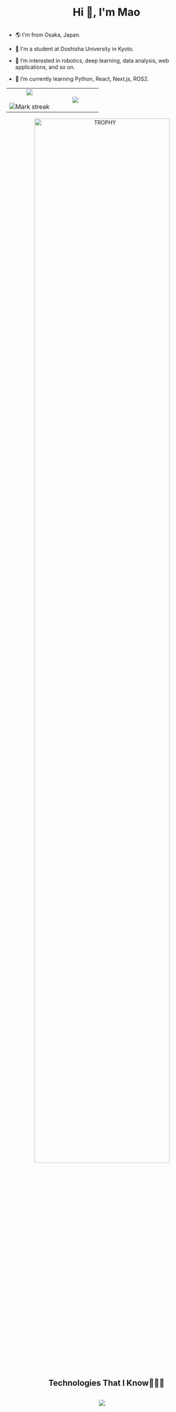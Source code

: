 <div id="user-content-toc">
  <ul align="center">
    <summary><h1 style="display: inline-block">Hi 👋, I'm Mao</h1></summary>
  </ul>
</div>

- 🌎 I'm from Osaka, Japan.

- 🏫 I'm a student at Doshisha University in Kyoto. 

- 👀 I’m interested in robotics, deep learning, data analysis, web applications, and so on.

- 🌱 I’m currently learning Python, React, Next.js, ROS2. 


<!--- stats & Trophy (start) -->
<p align="center">
  <!--- stats (start) -->
<table align="center">
<tr border="none">
<td width="50%" align="center">
  
  <img  align="center"  src="https://github-readme-stats.vercel.app/api?username=meow520&theme=buefy&show_icons=true&count_private=true" />
  <br></br>
  <img  title="🔥 Get streak stats for your profile at git.io/streak-stats" alt="Mark streak" src="https://github-readme-streak-stats.herokuapp.com/?user=meow520&theme=buefy&hide_border=false" /> 
</td>

<td width="50%" align="center">

  <img  align="center"  src="https://github-readme-stats.anuraghazra1.vercel.app/api/top-langs/?username=meow520&theme=buefy&hide_border=false&no-bg=true&no-frame=true&langs_count=10"/>
  
  </td>
</tr>
</table>
<!--- stats (end) -->

<!--- trophy (start) -->
<div align=center>
  <a href="https://github.com/ryo-ma/github-profile-trophy" title="Go to Source">
      <img align="center" width=84% src="https://github-profile-trophy.vercel.app/?username=meow520&theme=buefy&row=1&column=7&margin-h=15&margin-w=5" alt="TROPHY" />
    </a>
</div>
<!--- trophy (start) -->


</p>        
<!--- stats (end) -->


<!--h1 without bottom border-->
<div id="user-content-toc">
  <ul align="center">
    <summary><h2 style="display: inline-block">Technologies That I Know👨🏻‍💻</h2></summary>
  </ul>
</div>
<!--tech stack icons-->
<p align="center">
  <a href="https://skillicons.dev">
    <img src="https://skillicons.dev/icons?i=git,css,discord,docker,figma,github,html,js,linux,md,mysql,nextjs,postman,py,react,tailwind,ts,vscode&perline=14" />
  </a>
</p>

 <!--- ![Snake animation](https://github.com/meow520/meow520/blob/output/github-contribution-grid-snake.svg) -->
